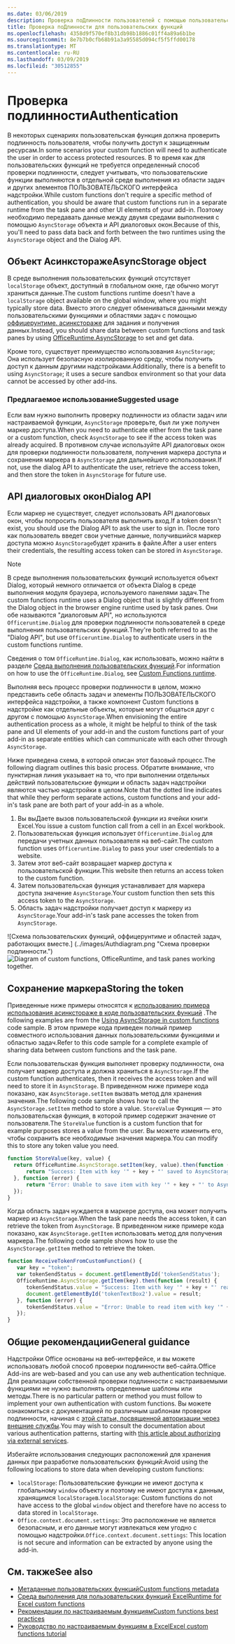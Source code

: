 ```yaml
---
ms.date: 03/06/2019
description: Проверка поДлинности пользователей с помощью пользовательских функций в Excel.
title: Проверка поДлинности для пользовательских функций
ms.openlocfilehash: 4358d9f570ef8b31db98b1886c01ff4a89a6b1be
ms.sourcegitcommit: 8e7b7b0cfb68b91a3a95585d094cf5f5ffd00178
ms.translationtype: MT
ms.contentlocale: ru-RU
ms.lasthandoff: 03/09/2019
ms.locfileid: "30512855"
---
```

# <a name="authentication"></a><span data-ttu-id="41e14-103">Проверка подлинности</span><span class="sxs-lookup"><span data-stu-id="41e14-103">Authentication</span></span>

<span data-ttu-id="41e14-104">В некоторых сценариях пользовательская функция должна проверить подлинность пользователя, чтобы получить доступ к защищенным ресурсам.</span><span class="sxs-lookup"><span data-stu-id="41e14-104">In some scenarios your custom function will need to authenticate the user in order to access protected resources.</span></span> <span data-ttu-id="41e14-105">В то время как для пользовательских функций не требуется определенный способ проверки подлинности, следует учитывать, что пользовательские функции выполняются в отдельной среде выполнения из области задач и других элементов ПОЛЬЗОВАТЕЛЬСКОГО интерфейса надстройки.</span><span class="sxs-lookup"><span data-stu-id="41e14-105">While custom functions don't require a specific method of authentication, you should be aware that custom functions run in a separate runtime from the task pane and other UI elements of your add-in.</span></span> <span data-ttu-id="41e14-106">Поэтому необходимо передавать данные между двумя средами выполнения с помощью `AsyncStorage` объекта и API диалоговых окон.</span><span class="sxs-lookup"><span data-stu-id="41e14-106">Because of this, you'll need to pass data back and forth between the two runtimes using the `AsyncStorage` object and the Dialog API.</span></span>
  
## <a name="asyncstorage-object"></a><span data-ttu-id="41e14-107">Объект Асинкстораже</span><span class="sxs-lookup"><span data-stu-id="41e14-107">AsyncStorage object</span></span>

<span data-ttu-id="41e14-108">В среде выполнения пользовательских функций отсутствует `localStorage` объект, доступный в глобальном окне, где обычно могут храниться данные.</span><span class="sxs-lookup"><span data-stu-id="41e14-108">The custom functions runtime doesn't have a `localStorage` object available on the global window, where you might typically store data.</span></span> <span data-ttu-id="41e14-109">Вместо этого следует обмениваться данными между пользовательскими функциями и областями задач с помощью [оффицерунтиме. асинкстораже](https://docs.microsoft.com/javascript/api/office-runtime/officeruntime.asyncstorage) для задания и получения данных.</span><span class="sxs-lookup"><span data-stu-id="41e14-109">Instead, you should share data between custom functions and task panes by using [OfficeRuntime.AsyncStorage](https://docs.microsoft.com/javascript/api/office-runtime/officeruntime.asyncstorage) to set and get data.</span></span>

<span data-ttu-id="41e14-110">Кроме того, существует преимущество использования `AsyncStorage`; Она использует безопасную изолированную среду, чтобы получить доступ к данным другими надстройками.</span><span class="sxs-lookup"><span data-stu-id="41e14-110">Additionally, there is a benefit to using `AsyncStorage`; it uses a secure sandbox environment so that your data cannot be accessed by other add-ins.</span></span>

### <a name="suggested-usage"></a><span data-ttu-id="41e14-111">Предлагаемое использование</span><span class="sxs-lookup"><span data-stu-id="41e14-111">Suggested usage</span></span>

<span data-ttu-id="41e14-112">Если вам нужно выполнить проверку подлинности из области задач или настраиваемой функции, `AsyncStorage` проверьте, был ли уже получен маркер доступа.</span><span class="sxs-lookup"><span data-stu-id="41e14-112">When you need to authenticate either from the task pane or a custom function, check `AsyncStorage` to see if the access token was already acquired.</span></span> <span data-ttu-id="41e14-113">В противном случае используйте API диалоговых окон для проверки подлинности пользователя, получения маркера доступа и сохранения маркера в `AsyncStorage` для дальнейшего использования.</span><span class="sxs-lookup"><span data-stu-id="41e14-113">If not, use the dialog API to authenticate the user, retrieve the access token, and then store the token in `AsyncStorage` for future use.</span></span>

## <a name="dialog-api"></a><span data-ttu-id="41e14-114">API диалоговых окон</span><span class="sxs-lookup"><span data-stu-id="41e14-114">Dialog API</span></span>

<span data-ttu-id="41e14-115">Если маркер не существует, следует использовать API диалоговых окон, чтобы попросить пользователя выполнить вход.</span><span class="sxs-lookup"><span data-stu-id="41e14-115">If a token doesn't exist, you should use the Dialog API to ask the user to sign in.</span></span> <span data-ttu-id="41e14-116">После того как пользователь введет свои учетные данные, получившийся маркер доступа можно `AsyncStorage`будет хранить в файле.</span><span class="sxs-lookup"><span data-stu-id="41e14-116">After a user enters their credentials, the resulting access token can be stored in `AsyncStorage`.</span></span>

> [!NOTE]
> <span data-ttu-id="41e14-117">В среде выполнения пользовательских функций используется объект Dialog, который немного отличается от объекта Dialog в среде выполнения модуля браузера, используемого панелями задач.</span><span class="sxs-lookup"><span data-stu-id="41e14-117">The custom functions runtime uses a Dialog object that is slightly different from the Dialog object in the browser engine runtime used by task panes.</span></span> <span data-ttu-id="41e14-118">Они обе называются "диалоговым API", но используются `Officeruntime.Dialog` для проверки подлинности пользователей в среде выполнения пользовательских функций.</span><span class="sxs-lookup"><span data-stu-id="41e14-118">They're both referred to as the "Dialog API", but use `Officeruntime.Dialog` to authenticate users in the custom functions runtime.</span></span>

<span data-ttu-id="41e14-119">Сведения о том `OfficeRuntime.Dialog`, как использовать, можно найти в разделе [Среда выполнения пользовательских функций](https://docs.microsoft.com/en-us/office/dev/add-ins/excel/custom-functions-runtime?view=office-js#displaying-a-dialog-box).</span><span class="sxs-lookup"><span data-stu-id="41e14-119">For information on how to use the `OfficeRuntime.Dialog`, see [Custom Functions runtime](https://docs.microsoft.com/en-us/office/dev/add-ins/excel/custom-functions-runtime?view=office-js#displaying-a-dialog-box).</span></span>

<span data-ttu-id="41e14-120">Выполняя весь процесс проверки подлинности в целом, можно представить себе область задач и элементы ПОЛЬЗОВАТЕЛЬСКОГО интерфейса надстройки, а также компонент Custom functions в надстройке как отдельные объекты, которые могут общаться друг с другом с помощью `AsyncStorage`.</span><span class="sxs-lookup"><span data-stu-id="41e14-120">When envisioning the entire authentication process as a whole, it might be helpful to think of the task pane and UI elements of your add-in and the custom functions part of your add-in as separate entities which can communicate with each other through `AsyncStorage`.</span></span>

<span data-ttu-id="41e14-121">Ниже приведена схема, в которой описан этот базовый процесс.</span><span class="sxs-lookup"><span data-stu-id="41e14-121">The following diagram outlines this basic process.</span></span> <span data-ttu-id="41e14-122">Обратите внимание, что пунктирная линия указывает на то, что при выполнении отдельных действий пользовательские функции и область задач надстройки являются частью надстройки в целом.</span><span class="sxs-lookup"><span data-stu-id="41e14-122">Note that the dotted line indicates that while they perform separate actions, custom functions and your add-in's task pane are both part of your add-in as a whole.</span></span>

1. <span data-ttu-id="41e14-123">Вы выДаете вызов пользовательской функции из ячейки книги Excel.</span><span class="sxs-lookup"><span data-stu-id="41e14-123">You issue a custom function call from a cell in an Excel workbook.</span></span>
2. <span data-ttu-id="41e14-124">Пользовательская функция использует `Officeruntime.Dialog` для передачи учетных данных пользователя на веб-сайт.</span><span class="sxs-lookup"><span data-stu-id="41e14-124">The custom function uses `Officeruntime.Dialog` to pass your user credentials to a website.</span></span>
3. <span data-ttu-id="41e14-125">Затем этот веб-сайт возвращает маркер доступа к пользовательской функции.</span><span class="sxs-lookup"><span data-stu-id="41e14-125">This website then returns an access token to the custom function.</span></span>
4. <span data-ttu-id="41e14-126">Затем пользовательская функция устанавливает для маркера доступа значение `AsyncStorage`.</span><span class="sxs-lookup"><span data-stu-id="41e14-126">Your custom function then sets this access token to the `AsyncStorage`.</span></span>
5. <span data-ttu-id="41e14-127">Область задач надстройки получает доступ к маркеру из `AsyncStorage`.</span><span class="sxs-lookup"><span data-stu-id="41e14-127">Your add-in's task pane accesses the token from `AsyncStorage`.</span></span>

<span data-ttu-id="41e14-128">![Схема пользовательских функций, оффицерунтиме и областей задач, работающих вместе.] (../images/Authdiagram.png "Схема проверки подлинности.")</span><span class="sxs-lookup"><span data-stu-id="41e14-128">![Diagram of custom functions, OfficeRuntime, and task panes working together.](../images/Authdiagram.png "Authentication diagram.")</span></span>

## <a name="storing-the-token"></a><span data-ttu-id="41e14-129">Сохранение маркера</span><span class="sxs-lookup"><span data-stu-id="41e14-129">Storing the token</span></span>

<span data-ttu-id="41e14-130">Приведенные ниже примеры относятся к [использованию примера использования асинкстораже в коде пользовательских функций](https://github.com/OfficeDev/PnP-OfficeAddins/tree/master/Excel-custom-functions/AsyncStorage) .</span><span class="sxs-lookup"><span data-stu-id="41e14-130">The following examples are from the [Using AsyncStorage in custom functions](https://github.com/OfficeDev/PnP-OfficeAddins/tree/master/Excel-custom-functions/AsyncStorage) code sample.</span></span> <span data-ttu-id="41e14-131">В этом примере кода приведен полный пример совместного использования данных пользовательскими функциями и областью задач.</span><span class="sxs-lookup"><span data-stu-id="41e14-131">Refer to this code sample for a complete example of sharing data between custom functions and the task pane.</span></span>

<span data-ttu-id="41e14-132">Если пользовательская функция выполняет проверку подлинности, она получает маркер доступа и должна храниться в `AsyncStorage`.</span><span class="sxs-lookup"><span data-stu-id="41e14-132">If the custom function authenticates, then it receives the access token and will need to store it in `AsyncStorage`.</span></span> <span data-ttu-id="41e14-133">В приведенном ниже примере кода показано, как `AsyncStorage.setItem` вызвать метод для хранения значения.</span><span class="sxs-lookup"><span data-stu-id="41e14-133">The following code sample shows how to call the `AsyncStorage.setItem` method to store a value.</span></span> <span data-ttu-id="41e14-134">`StoreValue` Функция — это пользовательская функция, в которой пример содержит значение от пользователя.</span><span class="sxs-lookup"><span data-stu-id="41e14-134">The `StoreValue` function is a custom function that for example purposes stores a value from the user.</span></span> <span data-ttu-id="41e14-135">Вы можете изменить его, чтобы сохранить все необходимые значения маркера.</span><span class="sxs-lookup"><span data-stu-id="41e14-135">You can modify this to store any token value you need.</span></span>

```javascript
function StoreValue(key, value) {
  return OfficeRuntime.AsyncStorage.setItem(key, value).then(function (result) {
      return "Success: Item with key '" + key + "' saved to AsyncStorage.";
  }, function (error) {
      return "Error: Unable to save item with key '" + key + "' to AsyncStorage. " + error;
  });
}
```

<span data-ttu-id="41e14-136">Когда область задач нуждается в маркере доступа, она может получить маркер из `AsyncStorage`.</span><span class="sxs-lookup"><span data-stu-id="41e14-136">When the task pane needs the access token, it can retrieve the token from `AsyncStorage`.</span></span> <span data-ttu-id="41e14-137">В приведенном ниже примере кода показано, как `AsyncStorage.getItem` использовать метод для получения маркера.</span><span class="sxs-lookup"><span data-stu-id="41e14-137">The following code sample shows how to use the `AsyncStorage.getItem` method to retrieve the token.</span></span>

```javascript
function ReceiveTokenFromCustomFunction() {
   var key = "token";
   var tokenSendStatus = document.getElementById('tokenSendStatus');
   OfficeRuntime.AsyncStorage.getItem(key).then(function (result) {
      tokenSendStatus.value = "Success: Item with key '" + key + "' read from AsyncStorage.";
      document.getElementById('tokenTextBox2').value = result;
   }, function (error) {
      tokenSendStatus.value = "Error: Unable to read item with key '" + key + "' from AsyncStorage. " + error;
   });
}
```

## <a name="general-guidance"></a><span data-ttu-id="41e14-138">Общие рекомендации</span><span class="sxs-lookup"><span data-stu-id="41e14-138">General guidance</span></span>

<span data-ttu-id="41e14-139">Надстройки Office основаны на веб-интерфейсе, и вы можете использовать любой способ проверки подлинности веб-сайта.</span><span class="sxs-lookup"><span data-stu-id="41e14-139">Office Add-ins are web-based and you can use any web authentication technique.</span></span> <span data-ttu-id="41e14-140">Для реализации собственной проверки подлинности с настраиваемыми функциями не нужно выполнять определенные шаблоны или методы.</span><span class="sxs-lookup"><span data-stu-id="41e14-140">There is no particular pattern or method you must follow to implement your own authentication with custom functions.</span></span> <span data-ttu-id="41e14-141">Вы можете ознакомиться с документацией по различным шаблонам проверки подлинности, начиная с [этой статьи, посвященной авторизации через внешние службы](https://docs.microsoft.com/en-us/office/dev/add-ins/develop/auth-external-add-ins?view=office-js).</span><span class="sxs-lookup"><span data-stu-id="41e14-141">You may wish to consult the documentation about various authentication patterns, starting with [this article about authorizing via external services](https://docs.microsoft.com/en-us/office/dev/add-ins/develop/auth-external-add-ins?view=office-js).</span></span>  

<span data-ttu-id="41e14-142">Избегайте использования следующих расположений для хранения данных при разработке пользовательских функций:</span><span class="sxs-lookup"><span data-stu-id="41e14-142">Avoid using the following locations to store data when developing custom functions:</span></span>  

- <span data-ttu-id="41e14-143">`localStorage`: Пользовательские функции не имеют доступа к глобальному `window` объекту и поэтому не имеют доступа к данным, хранящимся `localStorage`в.</span><span class="sxs-lookup"><span data-stu-id="41e14-143">`localStorage`: Custom functions do not have access to the global `window` object and therefore have no access to data     stored in `localStorage`.</span></span>
- <span data-ttu-id="41e14-144">`Office.context.document.settings`: Это расположение не является безопасным, и его данные могут извлекаться кем угодно с помощью надстройки.</span><span class="sxs-lookup"><span data-stu-id="41e14-144">`Office.context.document.settings`:  This location is not secure and information can be extracted by anyone using the     add-in.</span></span>

## <a name="see-also"></a><span data-ttu-id="41e14-145">См. также</span><span class="sxs-lookup"><span data-stu-id="41e14-145">See also</span></span>

* [<span data-ttu-id="41e14-146">Метаданные пользовательских функций</span><span class="sxs-lookup"><span data-stu-id="41e14-146">Custom functions metadata</span></span>](custom-functions-json.md)
* [<span data-ttu-id="41e14-147">Среда выполнения для пользовательских функций Excel</span><span class="sxs-lookup"><span data-stu-id="41e14-147">Runtime for Excel custom functions</span></span>](custom-functions-runtime.md)
* [<span data-ttu-id="41e14-148">Рекомендации по настраиваемым функциям</span><span class="sxs-lookup"><span data-stu-id="41e14-148">Custom functions best practices</span></span>](custom-functions-best-practices.md)
* [<span data-ttu-id="41e14-149">Руководство по настраиваемым функциям в Excel</span><span class="sxs-lookup"><span data-stu-id="41e14-149">Excel custom functions tutorial</span></span>](excel-tutorial-custom-functions.md)
